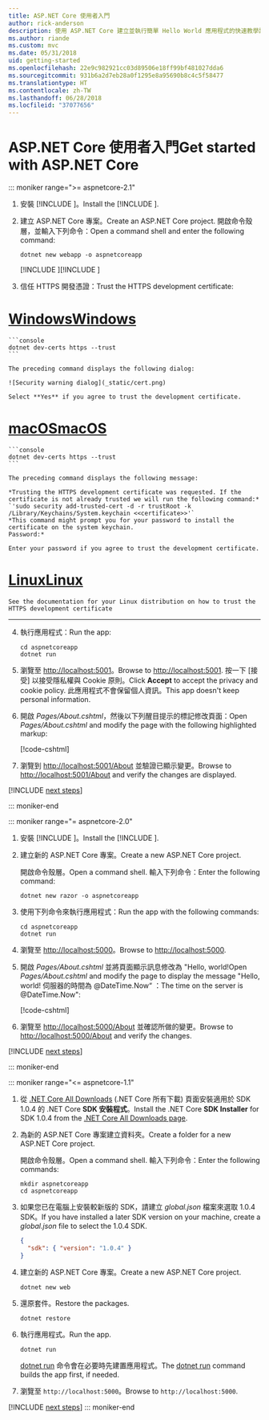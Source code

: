 ```yaml
---
title: ASP.NET Core 使用者入門
author: rick-anderson
description: 使用 ASP.NET Core 建立並執行簡單 Hello World 應用程式的快速教學課程。
ms.author: riande
ms.custom: mvc
ms.date: 05/31/2018
uid: getting-started
ms.openlocfilehash: 22e9c982921cc03d89506e18ff99bf481027dda6
ms.sourcegitcommit: 931b6a2d7eb28a0f1295e8a95690b8c4c5f58477
ms.translationtype: HT
ms.contentlocale: zh-TW
ms.lasthandoff: 06/28/2018
ms.locfileid: "37077656"
---
```

# <a name="get-started-with-aspnet-core"></a><span data-ttu-id="150f6-103">ASP.NET Core 使用者入門</span><span class="sxs-lookup"><span data-stu-id="150f6-103">Get started with ASP.NET Core</span></span>

::: moniker range=">= aspnetcore-2.1"

1. <span data-ttu-id="150f6-104">安裝 [!INCLUDE [](~/includes/2.1-SDK.md)]。</span><span class="sxs-lookup"><span data-stu-id="150f6-104">Install the [!INCLUDE [](~/includes/2.1-SDK.md)].</span></span>

2. <span data-ttu-id="150f6-105">建立 ASP.NET Core 專案。</span><span class="sxs-lookup"><span data-stu-id="150f6-105">Create an ASP.NET Core project.</span></span> <span data-ttu-id="150f6-106">開啟命令殼層，並輸入下列命令：</span><span class="sxs-lookup"><span data-stu-id="150f6-106">Open a command shell and enter the following command:</span></span>

    ```console
    dotnet new webapp -o aspnetcoreapp
    ```

    <span data-ttu-id="150f6-107">[!INCLUDE [](~/includes/webapp-alias-notice.md) [](~/includes/webapp-alias-notice.md)]</span><span class="sxs-lookup"><span data-stu-id="150f6-107">[!INCLUDE [](~/includes/webapp-alias-notice.md) [](~/includes/webapp-alias-notice.md)]</span></span>

3. <span data-ttu-id="150f6-108">信任 HTTPS 開發憑證：</span><span class="sxs-lookup"><span data-stu-id="150f6-108">Trust the HTTPS development certificate:</span></span>

# <a name="windowstabwindows"></a>[<span data-ttu-id="150f6-109">Windows</span><span class="sxs-lookup"><span data-stu-id="150f6-109">Windows</span></span>](#tab/windows)

    ```console
    dotnet dev-certs https --trust
    ```

    The preceding command displays the following dialog:

    ![Security warning dialog](_static/cert.png)

    Select **Yes** if you agree to trust the development certificate.

# <a name="macostabmacos"></a>[<span data-ttu-id="150f6-110">macOS</span><span class="sxs-lookup"><span data-stu-id="150f6-110">macOS</span></span>](#tab/macos)

    ```console
    dotnet dev-certs https --trust
    ```

    The preceding command displays the following message:

    *Trusting the HTTPS development certificate was requested. If the certificate is not already trusted we will run the following command:*
    `'sudo security add-trusted-cert -d -r trustRoot -k /Library/Keychains/System.keychain <<certificate>>'`
    *This command might prompt you for your password to install the certificate on the system keychain.
    Password:*

    Enter your password if you agree to trust the development certificate.

# <a name="linuxtablinux"></a>[<span data-ttu-id="150f6-111">Linux</span><span class="sxs-lookup"><span data-stu-id="150f6-111">Linux</span></span>](#tab/linux)

    See the documentation for your Linux distribution on how to trust the HTTPS development certificate
---

4. <span data-ttu-id="150f6-112">執行應用程式：</span><span class="sxs-lookup"><span data-stu-id="150f6-112">Run the app:</span></span>

    ```console
    cd aspnetcoreapp
    dotnet run
    ```

5. <span data-ttu-id="150f6-113">瀏覽至 [http://localhost:5001](http://localhost:5001)。</span><span class="sxs-lookup"><span data-stu-id="150f6-113">Browse to [http://localhost:5001](http://localhost:5001).</span></span>  <span data-ttu-id="150f6-114">按一下 [接受] 以接受隱私權與 Cookie 原則。</span><span class="sxs-lookup"><span data-stu-id="150f6-114">Click **Accept** to accept the privacy and cookie policy.</span></span> <span data-ttu-id="150f6-115">此應用程式不會保留個人資訊。</span><span class="sxs-lookup"><span data-stu-id="150f6-115">This app doesn't keep personal information.</span></span>

6. <span data-ttu-id="150f6-116">開啟 *Pages/About.cshtml*，然後以下列醒目提示的標記修改頁面：</span><span class="sxs-lookup"><span data-stu-id="150f6-116">Open *Pages/About.cshtml* and modify the page with the following highlighted markup:</span></span>

    [!code-cshtml[](sample/getting-started/about.cshtml?highlight=9)]

7. <span data-ttu-id="150f6-117">瀏覽到 [http://localhost:5001/About](http://localhost:5001/About) 並驗證已顯示變更。</span><span class="sxs-lookup"><span data-stu-id="150f6-117">Browse to [http://localhost:5001/About](http://localhost:5001/About) and verify the changes are displayed.</span></span>

[!INCLUDE [next steps](~/includes/getting-started/next-steps.md)]

::: moniker-end

::: moniker range="= aspnetcore-2.0"

1. <span data-ttu-id="150f6-118">安裝 [!INCLUDE [](~/includes/net-core-sdk-download-link.md)]。</span><span class="sxs-lookup"><span data-stu-id="150f6-118">Install the [!INCLUDE [](~/includes/net-core-sdk-download-link.md)].</span></span>

2. <span data-ttu-id="150f6-119">建立新的 ASP.NET Core 專案。</span><span class="sxs-lookup"><span data-stu-id="150f6-119">Create a new ASP.NET Core project.</span></span>

   <span data-ttu-id="150f6-120">開啟命令殼層。</span><span class="sxs-lookup"><span data-stu-id="150f6-120">Open a command shell.</span></span> <span data-ttu-id="150f6-121">輸入下列命令：</span><span class="sxs-lookup"><span data-stu-id="150f6-121">Enter the following command:</span></span>

    ```console
    dotnet new razor -o aspnetcoreapp
    ```

3. <span data-ttu-id="150f6-122">使用下列命令來執行應用程式：</span><span class="sxs-lookup"><span data-stu-id="150f6-122">Run the app with the following commands:</span></span>

    ```console
    cd aspnetcoreapp
    dotnet run
    ```

4. <span data-ttu-id="150f6-123">瀏覽至 [http://localhost:5000](http://localhost:5000)。</span><span class="sxs-lookup"><span data-stu-id="150f6-123">Browse to [http://localhost:5000](http://localhost:5000).</span></span>

5. <span data-ttu-id="150f6-124">開啟 *Pages/About.cshtml* 並將頁面顯示訊息修改為 "Hello, world!</span><span class="sxs-lookup"><span data-stu-id="150f6-124">Open *Pages/About.cshtml* and modify the page to display the message "Hello, world!</span></span> <span data-ttu-id="150f6-125">伺服器的時間為 @DateTime.Now“ ：</span><span class="sxs-lookup"><span data-stu-id="150f6-125">The time on the server is @DateTime.Now":</span></span>

    [!code-cshtml[](sample/getting-started/about.cshtml?highlight=9&range=1-9)]

6. <span data-ttu-id="150f6-126">瀏覽至 [http://localhost:5000/About](http://localhost:5000/About) 並確認所做的變更。</span><span class="sxs-lookup"><span data-stu-id="150f6-126">Browse to [http://localhost:5000/About](http://localhost:5000/About) and verify the changes.</span></span>

[!INCLUDE [next steps](~/includes/getting-started/next-steps.md)]

::: moniker-end

::: moniker range="<= aspnetcore-1.1"

1. <span data-ttu-id="150f6-127">從 [.NET Core All Downloads](https://www.microsoft.com/net/download/all) (.NET Core 所有下載) 頁面安裝適用於 SDK 1.0.4 的 .NET Core **SDK 安裝程式**。</span><span class="sxs-lookup"><span data-stu-id="150f6-127">Install the .NET Core **SDK Installer** for SDK 1.0.4 from the [.NET Core All Downloads page](https://www.microsoft.com/net/download/all).</span></span>

2. <span data-ttu-id="150f6-128">為新的 ASP.NET Core 專案建立資料夾。</span><span class="sxs-lookup"><span data-stu-id="150f6-128">Create a folder for a new ASP.NET Core project.</span></span>

   <span data-ttu-id="150f6-129">開啟命令殼層。</span><span class="sxs-lookup"><span data-stu-id="150f6-129">Open a command shell.</span></span> <span data-ttu-id="150f6-130">輸入下列命令：</span><span class="sxs-lookup"><span data-stu-id="150f6-130">Enter the following commands:</span></span>

   ```console
   mkdir aspnetcoreapp
   cd aspnetcoreapp
   ```

3. <span data-ttu-id="150f6-131">如果您已在電腦上安裝較新版的 SDK，請建立 *global.json* 檔案來選取 1.0.4 SDK。</span><span class="sxs-lookup"><span data-stu-id="150f6-131">If you have installed a later SDK version on your machine, create a *global.json* file to select the 1.0.4 SDK.</span></span>

   ```json
   {
     "sdk": { "version": "1.0.4" }
   }
   ```

4. <span data-ttu-id="150f6-132">建立新的 ASP.NET Core 專案。</span><span class="sxs-lookup"><span data-stu-id="150f6-132">Create a new ASP.NET Core project.</span></span>

   ```console
   dotnet new web
   ```

5. <span data-ttu-id="150f6-133">還原套件。</span><span class="sxs-lookup"><span data-stu-id="150f6-133">Restore the packages.</span></span>

    ```console
    dotnet restore
    ```

6. <span data-ttu-id="150f6-134">執行應用程式。</span><span class="sxs-lookup"><span data-stu-id="150f6-134">Run the app.</span></span>

   ```console
   dotnet run
   ```

   <span data-ttu-id="150f6-135">[dotnet run](/dotnet/core/tools/dotnet-run) 命令會在必要時先建置應用程式。</span><span class="sxs-lookup"><span data-stu-id="150f6-135">The [dotnet run](/dotnet/core/tools/dotnet-run) command builds the app first, if needed.</span></span>

7. <span data-ttu-id="150f6-136">瀏覽至 `http://localhost:5000`。</span><span class="sxs-lookup"><span data-stu-id="150f6-136">Browse to `http://localhost:5000`.</span></span>

[!INCLUDE [next steps](~/includes/getting-started/next-steps.md)]
::: moniker-end
